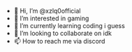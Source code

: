 - 👋 Hi, I’m @xzlq0official
- 👀 I’m interested in gaming
- 🌱 I’m currently learning coding i guess
- 💞️ I’m looking to collaborate on idk
- 📫 How to reach me via discord

<!---
xzlq0official/xzlq0official is a ✨ special ✨ repository because its `README.md` (this file) appears on your GitHub profile.
You can click the Preview link to take a look at your changes.
--->
